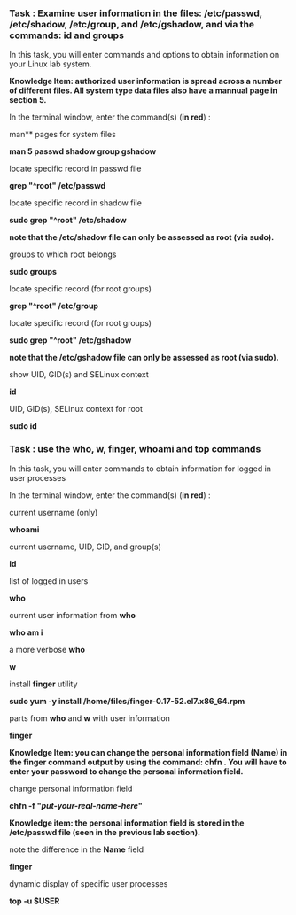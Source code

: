 ### Task : Examine user information in the files: /etc/passwd, /etc/shadow, /etc/group, and /etc/gshadow, and via the commands: **id** and **groups**
In this task, you will enter commands and options to obtain information on your Linux lab system.

**Knowledge Item: authorized user information is spread across a number of different files. All system type data files also have a mannual page in section 5.**

In the terminal window, enter the command(s) (**in red**) :

man\*\* pages for system files

**man 5 passwd shadow group gshadow**

locate specific record in passwd file

**grep "^root" /etc/passwd**

locate specific record in shadow file

**sudo grep "^root" /etc/shadow**

**note that the /etc/shadow file can only be assessed as root (via sudo).**

groups to which root belongs

**sudo groups**

locate specific record (for root groups)

**grep "^root" /etc/group**

locate specific record (for root groups)

**sudo grep "^root" /etc/gshadow**

**note that the /etc/gshadow file can only be assessed as root (via sudo).**

show UID, GID(s) and SELinux context

**id**

UID, GID(s), SELinux context for root

**sudo id**

### Task : use the **who, w, finger, whoami** and **top** commands
In this task, you will enter commands to obtain information for logged in user processes

In the terminal window, enter the command(s) (**in red**) :

current username (only)

**whoami**

current username, UID, GID, and group(s)

**id**

list of logged in users

**who**

current user information from **who**

**who am i**

a more verbose **who**

**w**

install **finger** utility

**sudo yum -y install /home/files/finger-0.17-52.el7.x86\_64.rpm**

parts from **who** and **w** with user information

**finger**

**Knowledge Item: you can change the personal information field (Name) in the finger command output by using the command: chfn . You will have to enter your password to change the personal information field.**

change personal information field

**chfn -f "*put-your-real-name-here*"**

**Knowledge item: the personal information field is stored in the /etc/passwd file (seen in the previous lab section).**

note the difference in the **Name** field

**finger**

dynamic display of specific user processes

**top -u $USER**